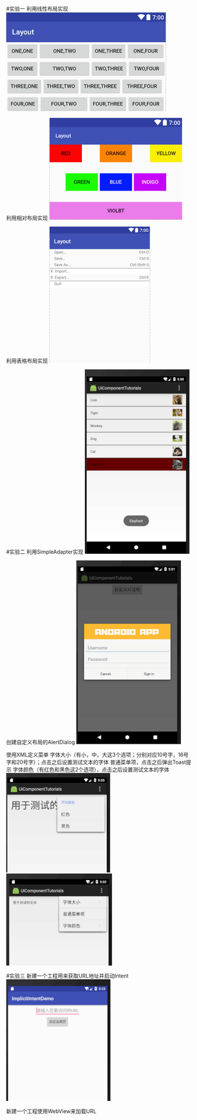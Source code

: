 #实验一
利用线性布局实现
![image](https://github.com/hn123012015123/JavaExercise/blob/master/AndroidExperiment/resultPictures/1.png)

利用相对布局实现
![image](https://github.com/hn123012015123/JavaExercise/blob/master/AndroidExperiment/resultPictures/2.png)

利用表格布局实现
![image](https://github.com/hn123012015123/JavaExercise/blob/master/AndroidExperiment/resultPictures/3.png)

#实验二
利用SimpleAdapter实现
![image](https://github.com/hn123012015123/JavaExercise/blob/master/AndroidExperiment/resultPictures/10.png)

创建自定义布局的AlertDialog
![image](https://github.com/hn123012015123/JavaExercise/blob/master/AndroidExperiment/resultPictures/14.png)

使用XML定义菜单
字体大小（有小，中，大这3个选项；分别对应10号字，16号字和20号字）；点击之后设置测试文本的字体
普通菜单项，点击之后弹出Toast提示
字体颜色（有红色和黑色这2个选项），点击之后设置测试文本的字体
![image](https://github.com/hn123012015123/JavaExercise/blob/master/AndroidExperiment/resultPictures/5.png)
![image](https://github.com/hn123012015123/JavaExercise/blob/master/AndroidExperiment/resultPictures/11.png)

#实验三
新建一个工程用来获取URL地址并启动Intent
![image](https://github.com/hn123012015123/JavaExercise/blob/master/AndroidExperiment/resultPictures/7.png)

新建一个工程使用WebView来加载URL

